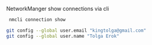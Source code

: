 NetworkManger show connections via cli
```bash
 nmcli connection show
```
```bash
git config --global user.email "kingtolga@gmail.com"
git config --global user.name "Tolga Erok"
```
